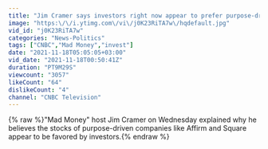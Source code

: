 ```yaml
---
title: "Jim Cramer says investors right now appear to prefer purpose-driven companies like Affirm and Square"
image: "https:\/\/i.ytimg.com\/vi\/j0K23RiTA7w\/hqdefault.jpg"
vid_id: "j0K23RiTA7w"
categories: "News-Politics"
tags: ["CNBC","Mad Money","invest"]
date: "2021-11-18T05:05:05+03:00"
vid_date: "2021-11-18T00:50:41Z"
duration: "PT9M29S"
viewcount: "3057"
likeCount: "64"
dislikeCount: "4"
channel: "CNBC Television"
---
```

{% raw %}&quot;Mad Money&quot; host Jim Cramer on Wednesday explained why he believes the stocks of purpose-driven companies like Affirm and Square appear to be favored by investors.{% endraw %}
